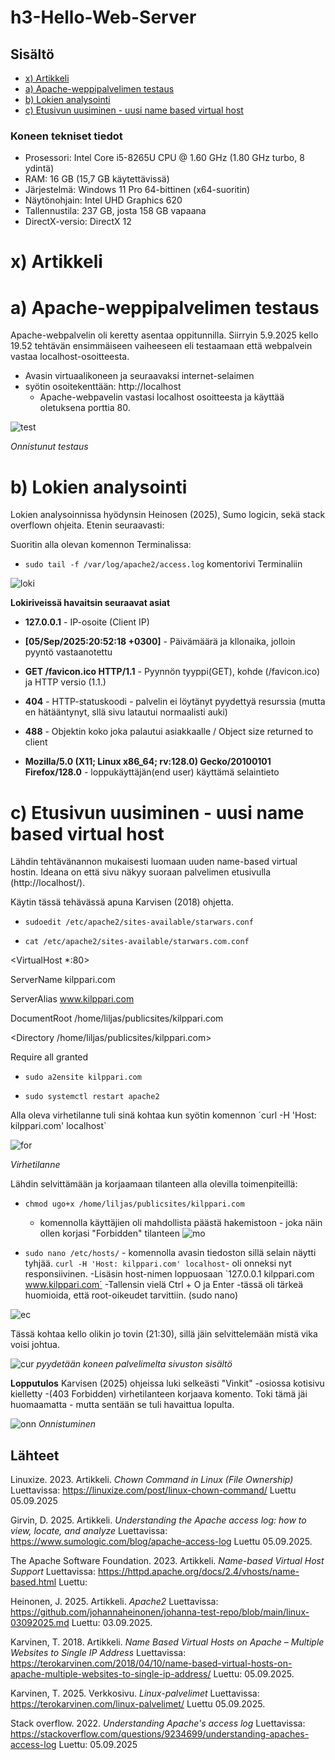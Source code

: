 # h3-Hello-Web-Server
 
## Sisältö
* [x) Artikkeli](#x-artikkeli)
* [a) Apache-weppipalvelimen testaus](#a-apache-weppipalvelimen-testaus)
* [b) Lokien analysointi](#b-lokien-analysointi)
* [c) Etusivun uusiminen - uusi name based virtual host](#c-etusivun-uusiminen---uusi-name-based-virtual-host)


### Koneen tekniset tiedot
* Prosessori: Intel Core i5-8265U CPU @ 1.60 GHz (1.80 GHz turbo, 8 ydintä)
* RAM: 16 GB (15,7 GB käytettävissä)
* Järjestelmä: Windows 11 Pro 64-bittinen (x64-suoritin)
* Näytönohjain: Intel UHD Graphics 620
* Tallennustila: 237 GB, josta 158 GB vapaana
* DirectX-versio: DirectX 12


# x) Artikkeli


# a) Apache-weppipalvelimen testaus

Apache-webpalvelin oli keretty asentaa oppitunnilla. Siirryin 5.9.2025 kello 19.52 tehtävän ensimmäiseen vaiheeseen eli testaamaan että webpalvein vastaa localhost-osoitteesta.

* Avasin virtuaalikoneen ja seuraavaksi internet-selaimen
* syötin osoitekenttään: http://localhost
  - Apache-webpavelin vastasi localhost osoitteesta ja käyttää oletuksena porttia 80.

![test](images/test.png)

_Onnistunut testaus_ 


# b) Lokien analysointi
Lokien analysoinnissa hyödynsin Heinosen (2025), Sumo logicin, sekä stack overflown ohjeita. Etenin seuraavasti:

Suoritin alla olevan komennon Terminalissa:
* `sudo tail -f /var/log/apache2/access.log` komentorivi Terminaliin
  
![loki](images/loki.png)

 **Lokiriveissä havaitsin seuraavat asiat**

* **127.0.0.1** - IP-osoite (Client IP)
  
* **[05/Sep/2025:20:52:18 +0300]** - Päivämäärä ja kllonaika, jolloin pyyntö vastaanotettu
  
*  **GET /favicon.ico HTTP/1.1** - Pyynnön tyyppi(GET), kohde (/favicon.ico) ja HTTP versio (1.1.)
  
*  **404** - HTTP-statuskoodi - palvelin ei löytänyt pyydettyä resurssia (mutta en hätääntynyt, sllä sivu latautui normaalisti auki)
  
*  **488** - Objektin koko joka palautui asiakkaalle / Object size returned to client
  
*  **Mozilla/5.0 (X11; Linux x86_64; rv:128.0) Gecko/20100101 Firefox/128.0** - loppukäyttäjän(end user) käyttämä selaintieto


# c) Etusivun uusiminen - uusi name based virtual host 
Lähdin tehtävänannon mukaisesti luomaan uuden name-based virtual hostin. Ideana on että sivu näkyy suoraan palvelimen etusivulla (http://localhost/).

Käytin tässä tehävässä apuna Karvisen (2018) ohjetta.

* `sudoedit /etc/apache2/sites-available/starwars.conf`
  
* `cat /etc/apache2/sites-available/starwars.com.conf`
  
<VirtualHost *:80>

 ServerName kilppari.com
 
 ServerAlias www.kilppari.com
 
 DocumentRoot /home/liljas/publicsites/kilppari.com
 
 <Directory /home/liljas/publicsites/kilppari.com>
 
   Require all granted
   
 </Directory>
 
</VirtualHost>

* `sudo a2ensite kilppari.com`
 
* `sudo systemctl restart apache2`

Alla oleva virhetilanne tuli sinä kohtaa kun syötin komennon ´curl -H 'Host: kilppari.com' localhost`


![for](images/for.png)


_Virhetilanne_

Lähdin selvittämään ja korjaamaan tilanteen alla olevilla toimenpiteillä:

* `chmod ugo+x /home/liljas/publicsites/kilppari.com`
  
  - komennolla käyttäjien oli mahdollista päästä hakemistoon - joka näin ollen korjasi "Forbidden" tilanteen
 ![mo](images/mo.png)



* `sudo nano /etc/hosts/` - komennolla avasin tiedoston sillä selain näytti tyhjää. `curl -H 'Host: kilppari.com' localhost`- oli onneksi nyt responsiivinen.
  -Lisäsin host-nimen loppuosaan `127.0.0.1 kilppari.com www.kilppari.com´
  -Tallensin vielä Ctrl + O ja Enter -tässä oli tärkeä huomioida, että root-oikeudet tarvittiin. (sudo nano)

![ec](images/ec.png)


Tässä kohtaa kello olikin jo tovin (21:30), sillä jäin selvittelemään mistä vika voisi johtua.

![cur](images/cur.png)
_pyydetään koneen palvelimelta sivuston sisältö_

**Lopputulos**
Karvisen (2025) ohjeissa luki selkeästi "Vinkit" -osiossa kotisivu kielletty -(403 Forbidden) virhetilanteen korjaava komento. Toki tämä jäi huomaamatta - mutta sentään se tuli havaittua lopulta. 

![onn](images/onn.png)
_Onnistuminen_

## Lähteet
Linuxize. 2023. Artikkeli. _Chown Command in Linux (File Ownership)_ Luettavissa: https://linuxize.com/post/linux-chown-command/ Luettu 05.09.2025

Girvin, D. 2025. Artikkeli. _Understanding the Apache access log: how to view, locate, and analyze_ Luettavissa:  https://www.sumologic.com/blog/apache-access-log Luettu 05.09.2025.

The Apache Software Foundation. 2023. Artikkeli. _Name-based Virtual Host Support_ Luettavissa: https://httpd.apache.org/docs/2.4/vhosts/name-based.html Luettu: 

Heinonen, J. 2025. Artikkeli. _Apache2_ Luettavissa: https://github.com/johannaheinonen/johanna-test-repo/blob/main/linux-03092025.md Luettu: 03.09.2025.

Karvinen, T. 2018. Artikkeli. _Name Based Virtual Hosts on Apache – Multiple Websites to Single IP Address_ Luettavissa: https://terokarvinen.com/2018/04/10/name-based-virtual-hosts-on-apache-multiple-websites-to-single-ip-address/ Luettu: 05.09.2025.

Karvinen, T. 2025. Verkkosivu. _Linux-palvelimet_ Luettavissa: https://terokarvinen.com/linux-palvelimet/ Luettu 05.09.2025.

Stack overflow. 2022. _Understanding Apache's access log_ Luettavissa: https://stackoverflow.com/questions/9234699/understanding-apaches-access-log Luettu: 05.09.2025

